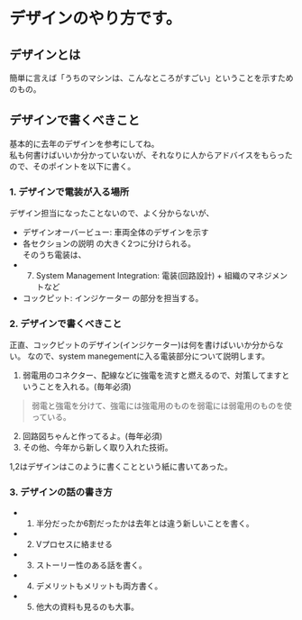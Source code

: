# デザインのやり方です。  

## デザインとは
簡単に言えば「うちのマシンは、こんなところがすごい」ということを示すためのもの。  

## デザインで書くべきこと
基本的に去年のデザインを参考にしてね。  
私も何書けばいいか分かっていないが、それなりに人からアドバイスをもらったので、そのポイントを以下に書く。  
### 1. デザインで電装が入る場所
デザイン担当になったことないので、よく分からないが、
- デザインオーバービュー: 車両全体のデザインを示す
- 各セクションの説明
の大きく2つに分けられる。  
そのうち電装は、
- 7. System Management Integration: 電装(回路設計) + 組織のマネジメントなど
- コックピット: インジケーター
の部分を担当する。

### 2. デザインで書くべきこと
正直、コックピットのデザイン(インジケーター)は何を書けばいいか分からない。
なので、system manegementに入る電装部分について説明します。  
1. 弱電用のコネクター、配線などに強電を流すと燃えるので、対策してますということを入れる。(毎年必須)
> 弱電と強電を分けて、強電には強電用のものを弱電には弱電用のものを使っている。  
2. 回路図ちゃんと作ってるよ。(毎年必須)
3. その他、今年から新しく取り入れた技術。

1,2はデザインはこのように書くことという紙に書いてあった。  

### 3. デザインの話の書き方
- 1. 半分だったか6割だったかは去年とは違う新しいことを書く。  
- 2. Vプロセスに絡ませる
- 3. ストーリー性のある話を書く。
- 4. デメリットもメリットも両方書く。
- 5. 他大の資料も見るのも大事。
